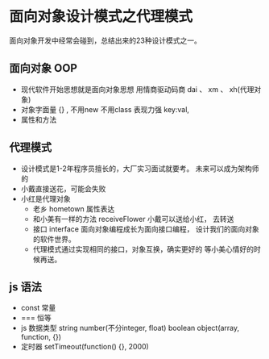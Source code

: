 # 面向对象设计模式之代理模式 
  面向对象开发中经常会碰到，总结出来的23种设计模式之一。
## 面向对象 OOP 
- 现代软件开始思想就是面向对象思想
  用情商驱动码商
  dai 、 xm 、 xh(代理对象)
- 对象字面量
  {} , 不用new 不用class 
  表现力强  key:val,
- 属性和方法

## 代理模式 
- 设计模式是1-2年程序员擅长的，大厂实习面试就要考。
  未来可以成为架构师的
- 小戴直接送花，可能会失败
- 小红是代理对象
  - 老乡 hometown 属性表达
  - 和小美有一样的方法 receiveFlower
    小戴可以送给小红， 去转送
  - 接口 interface 
    面向对象编程成长为面向接口编程， 设计我们的面向对象的软件世界。
  - 代理模式通过实现相同的接口，对象互换，确实更好的
    等小美心情好的时候再送。

## js 语法
- const 常量 
- === 恒等 
- js 数据类型
  string  number(不分integer, float) boolean  object(array, function, {})   
- 定时器 setTimeout(function() {}, 2000)